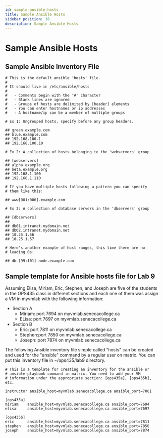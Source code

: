```yaml
---
id: sample-ansible-hosts
title: Sample Ansible Hosts
sidebar_position: 18
description: Sample Ansible Hosts
---
```


# Sample Ansible Hosts

## Sample Ansible Inventory File

```text
# This is the default ansible 'hosts' file.
#
# It should live in /etc/ansible/hosts
#
#   - Comments begin with the '#' character
#   - Blank lines are ignored
#   - Groups of hosts are delimited by [header] elements
#   - You can enter hostnames or ip addresses
#   - A hostname/ip can be a member of multiple groups

# Ex 1: Ungrouped hosts, specify before any group headers.

## green.example.com
## blue.example.com
## 192.168.100.1
## 192.168.100.10

# Ex 2: A collection of hosts belonging to the 'webservers' group

## [webservers]
## alpha.example.org
## beta.example.org
## 192.168.1.100
## 192.168.1.110

# If you have multiple hosts following a pattern you can specify
# them like this:

## www[001:006].example.com

# Ex 3: A collection of database servers in the 'dbservers' group

## [dbservers]
## 
## db01.intranet.mydomain.net
## db02.intranet.mydomain.net
## 10.25.1.56
## 10.25.1.57

# Here's another example of host ranges, this time there are no
# leading 0s:

## db-[99:101]-node.example.com
```

## Sample template for Ansible hosts file for Lab 9

Assuming Elisa, Miriam, Eric, Stephen, and Joseph are five of the students in the OPS435 class in different sections and each one of them was assign a VM in myvmlab with the following information:

- Section A
  - Miriam: port 7694 on myvmlab.senecacollege.ca
  - ELisa: port 7697 on myvmlab.senecacollege.ca
- Section B
  - Eric: port 7811 on myvmlab.senecacollege.ca
  - Stephen:port 7850 on myvmlab.senecacollege.ca
  - Joseph: port 7874 on myvmlab.senecacollege.ca

The following Ansible inventory file simple called "hosts" can be created and used for the "ansible" command by a regular user on matrix. You can put this inventory file in ~/ops435/lab9 directory.

```text
# This is a template for creating an inventory for the ansible or
# ansible-playbook command in matrix. You need to add your VM
# information under the appropriate section: [ops435a], [ops435b], etc.

instructor ansible_host=myvmlab.senecacollege.ca ansible_port=7001

[ops435a]
miriam    ansible_host=myvmlab.senecacollege.ca ansible_port=7694
elisa     ansible_host=myvmlab.senecacollege.ca ansible_port=7697

[ops435b]
eric      ansible_host=myvmlab.senecacollege.ca ansible_port=7811
stephen   ansible_host=myvmlab.senecacollege.ca ansible_port=7850
joseph    ansible_host=myvmlab.senecacollege.ca ansible_port=7874
```
